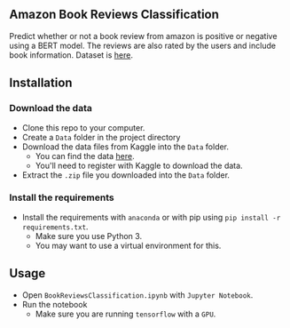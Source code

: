 Amazon Book Reviews Classification
-----------------------

Predict whether or not a book review from amazon is positive or negative using a BERT model. The reviews are also rated by the users and include book information. Dataset is [here](https://www.kaggle.com/datasets/mohamedbakhet/amazon-books-reviews).

Installation
----------------------

### Download the data

* Clone this repo to your computer.
* Create a `Data` folder in the project directory
* Download the data files from Kaggle into the `Data` folder.  
    * You can find the data [here](https://www.kaggle.com/datasets/mohamedbakhet/amazon-books-reviews).
    * You'll need to register with Kaggle to download the data.
* Extract the `.zip` file you downloaded into the `Data` folder.

### Install the requirements
 
* Install the requirements with `anaconda` or with pip using `pip install -r requirements.txt`.
    * Make sure you use Python 3.
    * You may want to use a virtual environment for this.

Usage
-----------------------

* Open `BookReviewsClassification.ipynb` with `Jupyter Notebook`.
* Run the notebook
    * Make sure you are running `tensorflow` with a `GPU`.